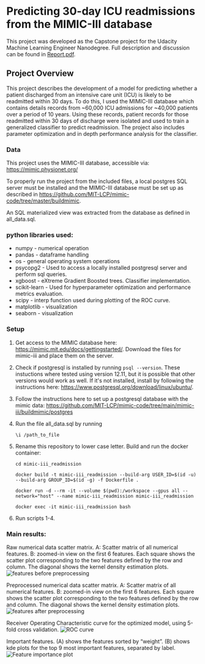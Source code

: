 # Predicting 30-day ICU readmissions from the MIMIC-III database


This project was developed as the Capstone project for the Udacity Machine Learning Engineer Nanodegree. Full description and discussion can be found in [Report.pdf](Report.pdf).


## Project Overview

This project describes the development of a model for predicting whether a patient discharged from an intensive care unit (ICU) is likely to be readmitted within 30 days. To do this, I used the MIMIC-III database which contains details records from ~60,000 ICU admissions for ~40,000 patients over a period of 10 years. Using these records, patient records for those readmitted within 30 days of discharge were isolated and used to train a generalized classifier to predict readmission. The project also includes parameter optimization and in depth performance analysis for the classifier.

### Data
This project uses the MIMIC-III database, accessible via:
https://mimic.physionet.org/

To properly run the project from the included files, a local postgres SQL server must be installed and the MIMIC-III database must be set up as described in https://github.com/MIT-LCP/mimic-code/tree/master/buildmimic.

An SQL materialized view was extracted from the database as defined in all_data.sql.

### python libraries used:

- numpy - numerical operation
- pandas - dataframe handling
- os - general operating system operations
- psycopg2 - Used to access a locally installed postgresql server and
perform sql queries.
- xgboost - eXtreme Gradient Boosted trees. Classifier implementation.
- scikit-learn - Used for hyperparameter optimization and performance
metrics evaluation.
- scipy - interp function used during plotting of the ROC curve.
- matplotlib - visualization
- seaborn - visualization

### Setup

1. Get access to the MIMIC database here: https://mimic.mit.edu/docs/gettingstarted/. Download the files for mimic-iii and place them on the server.

2. Check if postgresql is installed by running ```psql --version```. These instuctions where tested using version 12.11, but it is possible that other versions would work as well. If it's not installed, install by following the instructions here: https://www.postgresql.org/download/linux/ubuntu/.

3. Follow the instructions here to set up a postgresql database with the mimic data: https://github.com/MIT-LCP/mimic-code/tree/main/mimic-iii/buildmimic/postgres

4. Run the file all_data.sql by running

   ```\i /path_to_file```

5. Rename this repository to lower case letter. Build and run the docker container:

   ```cd mimic-iii_readmission```


   ```docker build -t mimic-iii_readmission --build-arg USER_ID=$(id -u) --build-arg GROUP_ID=$(id -g) -f Dockerfile .```


   ```docker run -d --rm -it --volume $(pwd):/workspace --gpus all --network="host" --name mimic-iii_readmission mimic-iii_readmission```


   ```docker exec -it mimic-iii_readmission bash```

6. Run scripts 1-4.


### Main results:
Raw numerical data scatter matrix. A: Scatter matrix of all numerical features. B: zoomed-in view on the first 6 features. Each square shows the scatter plot corresponding to the two features defined by the row and column. The diagonal shows the kernel density estimation plots.
![features before preprocessing](figures/scatter_comb_pre.png)

Preprocessed numerical data scatter matrix. A: Scatter matrix of all numerical features. B: zoomed-in view on the first 6 features. Each square shows the scatter plot corresponding to the two features defined by the row and column. The diagonal shows the kernel density estimation plots.
![features after preprocessing](figures/scatter_comb_post.png)

Receiver Operating Characteristic curve for the optimized model, using 5-fold cross validation.
![ROC curve](figures/ROC.png)

Important features. (A) shows the features sorted by “weight”. (B) shows kde plots for the top 9 most important features, separated by label.
![Feature importance plot](figures/features.png)
